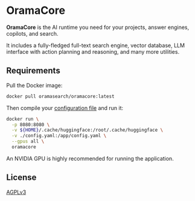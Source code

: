 # OramaCore

**OramaCore** is the AI runtime you need for your projects, answer engines,
copilots, and search.

It includes a fully-fledged full-text search engine, vector database, LLM
interface with action planning and reasoning, and many more utilities.

## Requirements

Pull the Docker image:

```bash
docker pull oramasearch/oramacore:latest
```

Then compile your
[configuration file](https://docs.oramacore.com/docs/guide/configuration) and
run it:

```bash
docker run \
  -p 8080:8080 \
  -v ${HOME}/.cache/huggingface:/root/.cache/huggingface \
  -v ./config.yaml:/app/config.yaml \
  --gpus all \
  oramacore
```

An NVIDIA GPU is highly recommended for running the application.

## License

[AGPLv3](/LICENSE.md)
